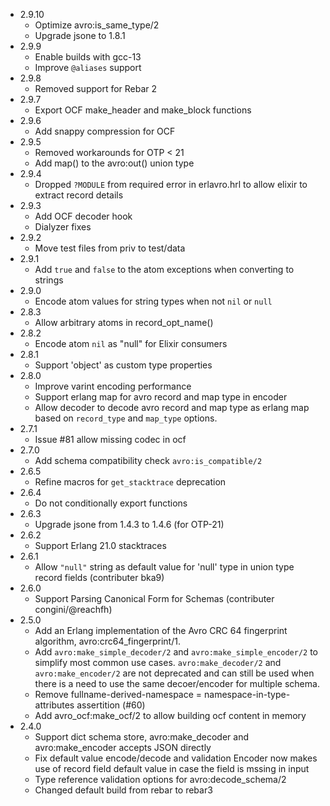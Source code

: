 * 2.9.10
   - Optimize avro:is_same_type/2
   - Upgrade jsone to 1.8.1
* 2.9.9
   - Enable builds with gcc-13
   - Improve `@aliases` support
* 2.9.8
   - Removed support for Rebar 2
* 2.9.7
   - Export OCF make_header and make_block functions
* 2.9.6
   - Add snappy compression for OCF
* 2.9.5
   - Removed workarounds for OTP < 21
   - Add map() to the avro:out() union type
* 2.9.4
   - Dropped `?MODULE` from required error in erlavro.hrl to allow elixir to extract record details
* 2.9.3
   - Add OCF decoder hook
   - Dialyzer fixes
* 2.9.2
   - Move test files from priv to test/data
* 2.9.1
   - Add `true` and `false` to the atom exceptions when converting to strings
* 2.9.0
   - Encode atom values for string types when not `nil` or `null`
* 2.8.3
   - Allow arbitrary atoms in record_opt_name()
* 2.8.2
   - Encode atom `nil` as "null" for Elixir consumers
* 2.8.1
   - Support 'object' as custom type properties
* 2.8.0
   - Improve varint encoding performance
   - Support erlang map for avro record and map type in encoder
   - Allow decoder to decode avro record and map type as erlang map
     based on `record_type` and `map_type` options.
* 2.7.1
   - Issue #81 allow missing codec in ocf
* 2.7.0
   - Add schema compatibility check `avro:is_compatible/2`
* 2.6.5
   - Refine macros for `get_stacktrace` deprecation
* 2.6.4
   - Do not conditionally export functions
* 2.6.3
   - Upgrade jsone from 1.4.3 to 1.4.6 (for OTP-21)
* 2.6.2
   - Support Erlang 21.0 stacktraces
* 2.6.1
   - Allow `"null"` string as default value for 'null' type in union type record fields (contributer bka9)
* 2.6.0
   - Support Parsing Canonical Form for Schemas (contributer congini/@reachfh)
* 2.5.0
   - Add an Erlang implementation of the Avro CRC 64 fingerprint algorithm, avro:crc64_fingerprint/1.
   - Add `avro:make_simple_decoder/2` and `avro:make_simple_encoder/2` to simplify most common use cases.
     `avro:make_decoder/2` and `avro:make_encoder/2` are not deprecated and can still be used when
     there is a need to use the same decoer/encoder for multiple schema.
   - Remove fullname-derived-namespace = namespace-in-type-attributes assertition (#60)
   - Add avro_ocf:make_ocf/2 to allow building ocf content in memory
* 2.4.0
   - Support dict schema store, avro:make_decoder and avro:make_encoder accepts JSON directly
   - Fix default value encode/decode and validation
     Encoder now makes use of record field default value in case the field is mssing in input
   - Type reference validation options for avro:decode_schema/2
   - Changed default build from rebar to rebar3

